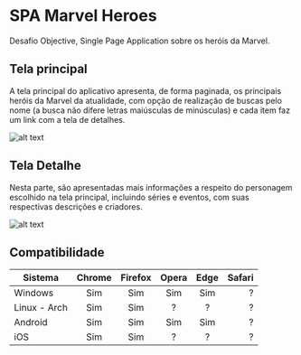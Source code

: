 # SPA Marvel Heroes

Desafio Objective, Single Page Application sobre os heróis da Marvel.

Tela principal
------
A tela principal do aplicativo apresenta, de forma paginada, os principais heróis da Marvel da atualidade, com opção de realização de buscas pelo nome (a busca não difere letras maiúsculas de minúsculas) e cada item faz um link com a tela de detalhes.

![alt text][principal]

Tela Detalhe
------
Nesta parte, são apresentadas mais informações a respeito do personagem escolhido na tela principal, incluindo séries e eventos, com suas respectivas descrições e criadores.

![alt text][detalhe]


Compatibilidade
------
|Sistema     |Chrome|Firefox|Opera|Edge |Safari|
|------------|:----:|:-----:|:---:|:---:|-----:|
|Windows     | Sim  |  Sim  | Sim | Sim |  ?   |
|Linux - Arch| Sim  |  Sim  |  ?  |  ?  |  ?   |
|Android     | Sim  |  Sim  | Sim | Sim |  ?   |
|iOS         | Sim  |  Sim  |  ?  |  ?  |  ?   |

[principal]: https://github.com/paulojunior95/paulojunior95.github.io/blob/master/spec/Pagina%20principal.png "Tela principal"
[detalhe]: https://github.com/paulojunior95/paulojunior95.github.io/blob/master/spec/Pagina%20detalhe.png "Tela detalhe (exemplo)"
